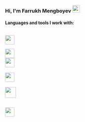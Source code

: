 ### Hi, I'm Farrukh Mengboyev <img src="https://media.giphy.com/media/hvRJCLFzcasrR4ia7z/giphy.gif"  width="24px" >  

<h4> Languages and tools I work with: </h4>

 <code> <img  src="https://cdn-icons-png.flaticon.com/512/1216/1216733.png"   width="30px" > </code>
 <code>  <img  src="https://cdn.freebiesupply.com/logos/large/2x/css3-logo-png-transparent.png"   width="30px" > </code>
 <code><img  src="https://icons-for-free.com/iconfiles/png/512/part+1+github-1320568339880199515.png"   width="30px" > </code>  
 <code><img  src="https://seeklogo.com/images/O/ottawa-js-logo-394DB38073-seeklogo.com.png"   width="30px" > </code>  
 <code><img  src="https://www.datocms-assets.com/45470/1631110818-logo-react-js.png"   width="35px" > </code>  
 <code>  <img  src="https://titrias.com/files/2022/04/typescript.png"   width="30px" > </code>



